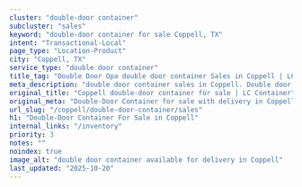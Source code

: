 ```yaml
---
cluster: "double-door container"
subcluster: "sales"
keyword: "double-door container for sale Coppell, TX"
intent: "Transactional-Local"
page_type: "Location-Product"
city: "Coppell, TX"
service_type: "double door container"
title_tag: "Double Door Opa double door container Sales in Coppell | LC Container"
meta_description: "double door container sales in Coppell. Double door containers for easy access. Fast delivery, competitive pricing. Serving double door container area. Quote ID: Y1L. Call (214) 524-4168 for your free quote today."
original_title: "Coppell double-door container for sale | LC Container"
original_meta: "Double-Door Container for sale with delivery in Coppell, TX. LC Container — local Since 2003. Get pricing today."
url_slug: "/coppell/double-door-container/sales"
h1: "Double-Door Container For Sale in Coppell"
internal_links: "/inventory"
priority: 3
notes: ""
noindex: true
image_alt: "double door container available for delivery in Coppell"
last_updated: "2025-10-20"
---
```


<!-- TODO: Add unique city/inventory copy, images, and internal links here. -->
